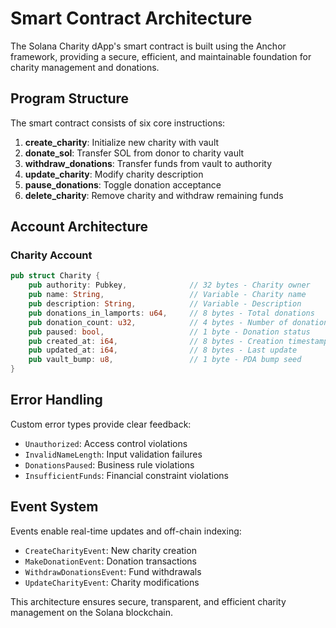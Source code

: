 # Smart Contract Architecture

The Solana Charity dApp's smart contract is built using the Anchor framework, providing a secure, efficient, and maintainable foundation for charity management and donations.

## Program Structure

The smart contract consists of six core instructions:

1. **create_charity**: Initialize new charity with vault
2. **donate_sol**: Transfer SOL from donor to charity vault
3. **withdraw_donations**: Transfer funds from vault to authority
4. **update_charity**: Modify charity description
5. **pause_donations**: Toggle donation acceptance
6. **delete_charity**: Remove charity and withdraw remaining funds

## Account Architecture

### Charity Account
```rust
pub struct Charity {
    pub authority: Pubkey,              // 32 bytes - Charity owner
    pub name: String,                   // Variable - Charity name
    pub description: String,            // Variable - Description
    pub donations_in_lamports: u64,     // 8 bytes - Total donations
    pub donation_count: u32,            // 4 bytes - Number of donations
    pub paused: bool,                   // 1 byte - Donation status
    pub created_at: i64,                // 8 bytes - Creation timestamp
    pub updated_at: i64,                // 8 bytes - Last update
    pub vault_bump: u8,                 // 1 byte - PDA bump seed
}
```

## Error Handling

Custom error types provide clear feedback:
- `Unauthorized`: Access control violations
- `InvalidNameLength`: Input validation failures
- `DonationsPaused`: Business rule violations
- `InsufficientFunds`: Financial constraint violations

## Event System

Events enable real-time updates and off-chain indexing:
- `CreateCharityEvent`: New charity creation
- `MakeDonationEvent`: Donation transactions
- `WithdrawDonationsEvent`: Fund withdrawals
- `UpdateCharityEvent`: Charity modifications

This architecture ensures secure, transparent, and efficient charity management on the Solana blockchain.
